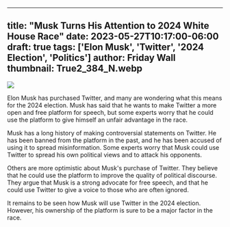 
---
title: "Musk Turns His Attention to 2024 White House Race"
date: 2023-05-27T10:17:00-06:00
draft: true
tags: ['Elon Musk', 'Twitter', '2024 Election', 'Politics']
author: Friday Wall
thumbnail: True2_384_N.webp
---

![](True2.webp)


Elon Musk has purchased Twitter, and many are wondering what this means for the 2024 election. Musk has said that he wants to make Twitter a more open and free platform for speech, but some experts worry that he could use the platform to give himself an unfair advantage in the race.

Musk has a long history of making controversial statements on Twitter. He has been banned from the platform in the past, and he has been accused of using it to spread misinformation. Some experts worry that Musk could use Twitter to spread his own political views and to attack his opponents.

Others are more optimistic about Musk's purchase of Twitter. They believe that he could use the platform to improve the quality of political discourse. They argue that Musk is a strong advocate for free speech, and that he could use Twitter to give a voice to those who are often ignored.

It remains to be seen how Musk will use Twitter in the 2024 election. However, his ownership of the platform is sure to be a major factor in the race.


            